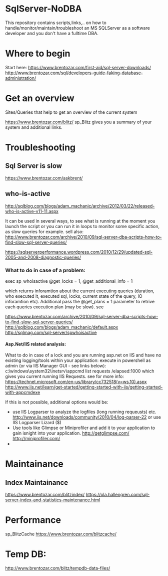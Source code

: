 # SqlServer-NoDBA

This repository contains scripts,links,.. on how to handle/monitor/maintain/troubleshoot an MS SQLServer as a software developer and you don't have a fulltime DBA.

# Where to begin
Start here: https://www.brentozar.com/first-aid/sql-server-downloads/
http://www.brentozar.com/sql/developers-guide-faking-database-administration/

# Get an overview
Sites/Queries that help to get an overview of the current system

https://www.brentozar.com/blitz/
sp_Blitz gives you a summary of your system and additional links.

# Troubleshooting

## Sql Server is slow
https://www.brentozar.com/askbrent/


## who-is-active
http://sqlblog.com/blogs/adam_machanic/archive/2012/03/22/released-who-is-active-v11-11.aspx

 It can be used in several ways, to see what is running at the moment you launch the script or you can run it in loops to monitor some specific action, as slow queries for example.
 sell also: http://www.brentozar.com/archive/2010/09/sql-server-dba-scripts-how-to-find-slow-sql-server-queries/
 

https://sqlserverperformance.wordpress.com/2010/12/29/updated-sql-2005-and-2008-diagnostic-queries/

### What to do in case of a problem:
exec sp_whoisactive @get_locks = 1, @get_additional_info = 1

which returns inforamtion about the current executing queries (duration, who executed it, executed sql, locks, current state of the query, IO inforamtion etc). Additional pass the @get_plans = 1 parameter to retrive each queries execution plan (may be slow).
see 

https://www.brentozar.com/archive/2010/09/sql-server-dba-scripts-how-to-find-slow-sql-server-queries/
http://sqlblog.com/blogs/adam_machanic/default.aspx
http://sqlmag.com/sql-server/spwhoisactive

#### Asp.Net/IIS related analysis:

What to do in case of a lock and you are running asp.net on IIS and have no existing logging/tools within your application:
execute in powershell as admin (or via IIS Manager GUI - see links below):
c:\windows\system32\inetsrv\appcmd list requests /elapsed:1000
which gives you current running IIS Requests.
see for more info:
https://technet.microsoft.com/en-us/library/cc732518(v=ws.10).aspx 
http://www.iis.net/learn/get-started/getting-started-with-iis/getting-started-with-appcmdexe

If this is not possible, additional options would be:
- use IIS Logparser to analyze the logfiles (long running requeusts) etc.
http://www.iis.net/downloads/community/2010/04/log-parser-22 
or use IIS Logparser Lizard ($)
- Use tools like Glimpse or Miniprofiler and add it to your application to gain isnight into your application.
http://getglimpse.com/
http://miniprofiler.com/
- 


# Maintainance

## Index Maintainance
https://www.brentozar.com/blitzindex/
https://ola.hallengren.com/sql-server-index-and-statistics-maintenance.html

# Performance
sp_BlitzCache https://www.brentozar.com/blitzcache/

# Temp DB:
http://www.brentozar.com/blitz/tempdb-data-files/

